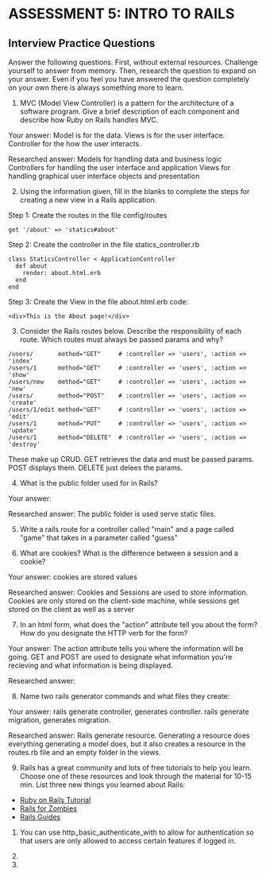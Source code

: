 # ASSESSMENT 5: INTRO TO RAILS
## Interview Practice Questions

Answer the following questions. First, without external resources. Challenge yourself to answer from memory. Then, research the question to expand on your answer. Even if you feel you have answered the question completely on your own there is always something more to learn.

1. MVC (Model View Controller) is a pattern for the architecture of a software program. Give a brief description of each component and describe how Ruby on Rails handles MVC.

  Your answer: Model is for the data. Views is for the user interface. Controller for the how the user interacts.

  Researched answer: Models for handling data and business logic
  Controllers for handling the user interface and application
  Views for handling graphical user interface objects and presentation


2. Using the information given, fill in the blanks to complete the steps for creating a new view in a Rails application.

  Step 1: Create the routes in the file config/routes
  ```
  get '/about' => 'statics#about'
  ```

  Step 2: Create the controller in the file statics_controller.rb
  ```
  class StaticsController < ApplicationController
    def about
      render: about.html.erb
    end
  end
  ```

  Step 3: Create the View in the file about.html.erb
  code:
  ```
  <div>This is the About page!</div>
  ```


3. Consider the Rails routes below. Describe the responsibility of  each route. Which routes must always be passed params and why?

```
/users/       method="GET"     # :controller => 'users', :action => 'index'
/users/1      method="GET"     # :controller => 'users', :action => 'show'
/users/new    method="GET"     # :controller => 'users', :action => 'new'
/users/       method="POST"    # :controller => 'users', :action => 'create'
/users/1/edit method="GET"     # :controller => 'users', :action => 'edit'
/users/1      method="PUT"     # :controller => 'users', :action => 'update'
/users/1      method="DELETE"  # :controller => 'users', :action => 'destroy'
```
These make up CRUD. GET retrieves the data and must be passed params. POST displays them. DELETE just delees the params.


4. What is the public folder used for in Rails?

  Your answer:

  Researched answer: The public folder is used serve static files.



5. Write a rails route for a controller called "main" and a page called "game" that takes in a parameter called "guess"



6. What are cookies? What is the difference between a session and a cookie?

  Your answer: cookies are stored values

  Researched answer: Cookies and Sessions are used to store information. Cookies are only stored on the client-side machine, while sessions get stored on the client as well as a server



7. In an html form, what does the "action" attribute tell you about the form? How do you designate the HTTP verb for the form?

  Your answer: The action attribute tells you where the information will be going. GET and POST are used to designate what information you're recieving and what information is being displayed.

  Researched answer:



8. Name two rails generator commands and what files they create:

  Your answer: rails generate controller, generates controller. rails generate migration, generates migration.

  Researched answer: Rails generate resource. Generating a resource does everything generating a model does, but it also creates a resource in the routes.rb file and an empty folder in the views.


9. Rails has a great community and lots of free tutorials to help you learn. Choose one of these resources and look through the material for 10-15 min. List three new things you learned about Rails:
- [Ruby on Rails Tutorial](https://www.tutorialspoint.com/ruby-on-rails/index.htm)
- [Rails for Zombies](http://railsforzombies.org)
- [Rails Guides](http://guides.rubyonrails.org/getting_started.html)

1. You can use http_basic_authenticate_with to allow for authentication so that users are only allowed to access certain features if logged in.

2.

3.
